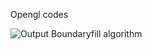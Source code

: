 Opengl codes


![Output](https://im6.ezgif.com/tmp/ezgif-6-148cd1d4ef4b.gif)
             Boundaryfill algorithm 

